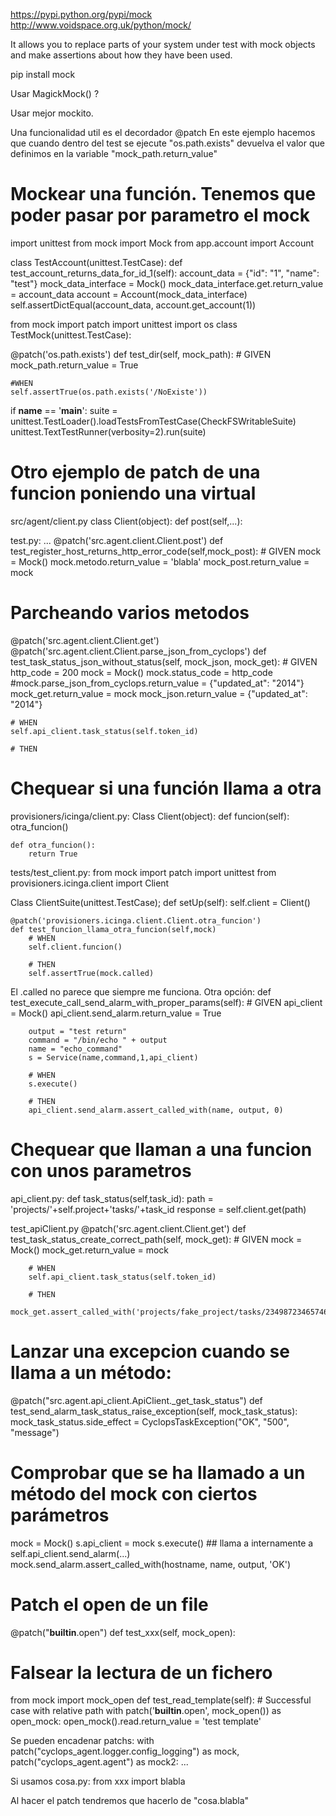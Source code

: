 https://pypi.python.org/pypi/mock
http://www.voidspace.org.uk/python/mock/

It allows you to replace parts of your system under test with mock objects and make assertions about how they have been used.

pip install mock

Usar MagickMock() ?

Usar mejor mockito.



Una funcionalidad util es el decordador @patch
En este ejemplo hacemos que cuando dentro del test se ejecute "os.path.exists" devuelva el valor que definimos en la variable "mock_path.return_value"


# Mockear una función. Tenemos que poder pasar por parametro el mock
import unittest
from mock import Mock
from app.account import Account

class TestAccount(unittest.TestCase):
    def test_account_returns_data_for_id_1(self):
        account_data = {"id": "1", "name": "test"}
        mock_data_interface = Mock()
        mock_data_interface.get.return_value = account_data
        account = Account(mock_data_interface)
        self.assertDictEqual(account_data, account.get_account(1))


from mock import patch
import unittest
import os
class TestMock(unittest.TestCase):

  @patch('os.path.exists')
  def test_dir(self, mock_path):
    # GIVEN
    mock_path.return_value = True

    #WHEN
    self.assertTrue(os.path.exists('/NoExiste'))

if __name__ == '__main__':
    suite = unittest.TestLoader().loadTestsFromTestCase(CheckFSWritableSuite)
    unittest.TextTestRunner(verbosity=2).run(suite)


# Otro ejemplo de patch de una funcion poniendo una virtual
src/agent/client.py
class Client(object):
    def post(self,...):

test.py:
...
    @patch('src.agent.client.Client.post')
    def test_register_host_returns_http_error_code(self,mock_post):
        # GIVEN
        mock = Mock()
        mock.metodo.return_value = 'blabla'
        mock_post.return_value = mock



# Parcheando varios metodos
@patch('src.agent.client.Client.get')
@patch('src.agent.client.Client.parse_json_from_cyclops')
def test_task_status_json_without_status(self, mock_json, mock_get):
    # GIVEN
    http_code = 200
    mock = Mock()
    mock.status_code = http_code
    #mock.parse_json_from_cyclops.return_value = {"updated_at": "2014"}
    mock_get.return_value = mock
    mock_json.return_value = {"updated_at": "2014"}

    # WHEN
    self.api_client.task_status(self.token_id)

    # THEN



# Chequear si una función llama a otra

provisioners/icinga/client.py:
Class Client(object):
    def funcion(self):
        otra_funcion()

    def otra_funcion():
        return True


tests/test_client.py:
from mock import patch
import unittest
from provisioners.icinga.client import Client

Class ClientSuite(unittest.TestCase);
    def setUp(self):
        self.client = Client()

    @patch('provisioners.icinga.client.Client.otra_funcion')
    def test_funcion_llama_otra_funcion(self,mock)
        # WHEN
        self.client.funcion()

        # THEN
        self.assertTrue(mock.called)


El .called no parece que siempre me funciona. Otra opción:
    def test_execute_call_send_alarm_with_proper_params(self):
        # GIVEN
        api_client = Mock()
        api_client.send_alarm.return_value = True

        output = "test return"
        command = "/bin/echo " + output
        name = "echo_command"
        s = Service(name,command,1,api_client)

        # WHEN
        s.execute()

        # THEN
        api_client.send_alarm.assert_called_with(name, output, 0)


# Chequear que llaman a una funcion con unos parametros
api_client.py:
    def task_status(self,task_id):
        path = 'projects/'+self.project+'tasks/'+task_id
        response = self.client.get(path)

test_apiClient.py
    @patch('src.agent.client.Client.get')
    def test_task_status_create_correct_path(self, mock_get):
        # GIVEN
        mock = Mock()
        mock_get.return_value = mock

        # WHEN
        self.api_client.task_status(self.token_id)

        # THEN
        mock_get.assert_called_with('projects/fake_project/tasks/234987234657463525364758364abcde')


# Lanzar una excepcion cuando se llama a un método:
@patch("src.agent.api_client.ApiClient._get_task_status")
def test_send_alarm_task_status_raise_exception(self, mock_task_status):
    mock_task_status.side_effect = CyclopsTaskException("OK", "500", "message")


# Comprobar que se ha llamado a un método del mock con ciertos parámetros
mock = Mock()
s.api_client = mock
s.execute() ## llama a internamente a self.api_client.send_alarm(...)
mock.send_alarm.assert_called_with(hostname, name, output, 'OK')


# Patch el open de un file
@patch("__builtin__.open")
def test_xxx(self, mock_open):


# Falsear la lectura de un fichero
from mock import mock_open
def test_read_template(self):
    # Successful case with relative path
    with patch('__builtin__.open', mock_open()) as open_mock:
        open_mock().read.return_value = 'test template'

Se pueden encadenar patchs:
with patch("cyclops_agent.logger.config_logging") as mock, patch("cyclops_agent.agent") as mock2:
    ...


Si usamos
cosa.py:
from xxx import blabla

Al hacer el patch tendremos que hacerlo de
"cosa.blabla"
